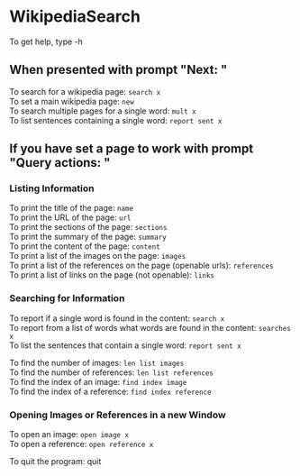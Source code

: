 # WikipediaSearch

To get help, type -h<br/>

## When presented with prompt "Next: "

To search for a wikipedia page: `search x`<br/>
To set a main wikipedia page: `new`<br/>
To search multiple pages for a single word: `mult x`<br/>
To list sentences containing a single word: `report sent x`<br/>

## If you have set a page to work with prompt "Query actions: "

### Listing Information
To print the title of the page: `name`<br/>
To print the URL of the page: `url`<br/>
To print the sections of the page: `sections`<br/>
To print the summary of the page: `summary`<br/>
To print the content of the page: `content`<br/>
To print a list of the images on the page: `images`<br/>
To print a list of the references on the page (openable urls): `references`<br/>
To print a list of links on the page (not openable): `links`<br/>

### Searching for Information
To report if a single word is found in the content: `search x`<br/>
To report from a list of words what words are found in the content: `searches x`<br/>
To list the sentences that contain a single word: `report sent x`<br/>

To find the number of images: `len list images`<br/>
To find the number of references: `len list references`<br/>
To find the index of an image: `find index image`<br/>
To find the index of a reference: `find index reference`<br/>

### Opening Images or References in a new Window
To open an image: `open image x`<br/>
To open a reference: `open reference x`<br/>


To quit the program: quit
